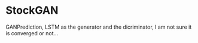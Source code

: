 # StockGAN
 GANPrediction,
LSTM as the generator and the dicriminator,
I am not sure it is converged or not...
